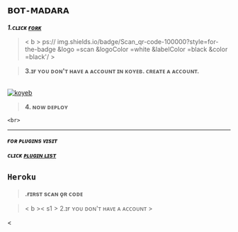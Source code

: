 ## ```𝗕𝗢𝗧-𝗠𝗔𝗗𝗔𝗥𝗔```

***1.ᴄʟɪᴄᴋ [ғᴏʀᴋ](https://github.com/Oumadow/𝗕𝗢𝗧-𝗠𝗔𝗗𝗔𝗥𝗔/fork)***

 

> < b > ps:// img.shields.io/badge/Scan_qr-code-100000?style=for-the-badge &logo =scan &logoColor =white &labelColor =black &color =black'/ >

> <b><s1> 3.ɪғ ʏᴏᴜ ᴅᴏɴ'ᴛ ʜᴀᴠᴇ ᴀ ᴀᴄᴄᴏᴜɴᴛ ɪɴ ᴋᴏʏᴇʙ. ᴄʀᴇᴀᴛᴇ ᴀ ᴀᴄᴄᴏᴜɴᴛ. </b></s1>

<br><a href='https://app.koyeb.com/auth/signup' target="_blank"><img alt='koyeb' src='https://img.shields.io/badge/-Create-black?style=for-the-badge&logo=koyeb&logoColor=white'/></a>

> <b><s1> 4. ɴᴏᴡ ᴅᴇᴘʟᴏʏ</b></s1>

    <br>


***

***ғᴏʀ ᴘʟᴜɢɪɴs ᴠɪsɪᴛ***

***ᴄʟɪᴄᴋ [ᴘʟᴜɢɪɴ ʟɪsᴛ](https://github.com/Afx-ToxicLeo/abu-md-plugin-list)***

## ```Heroku```

> <b><s1>.ғɪʀsᴛ sᴄᴀɴ ǫʀ ᴄᴏᴅᴇ</b></s1> 

> < b >< s1 > 2.ɪғ ʏᴏᴜ ᴅᴏɴ'ᴛ ʜᴀᴠᴇ ᴀ ᴀᴄᴄᴏᴜɴᴛ  >

< 
